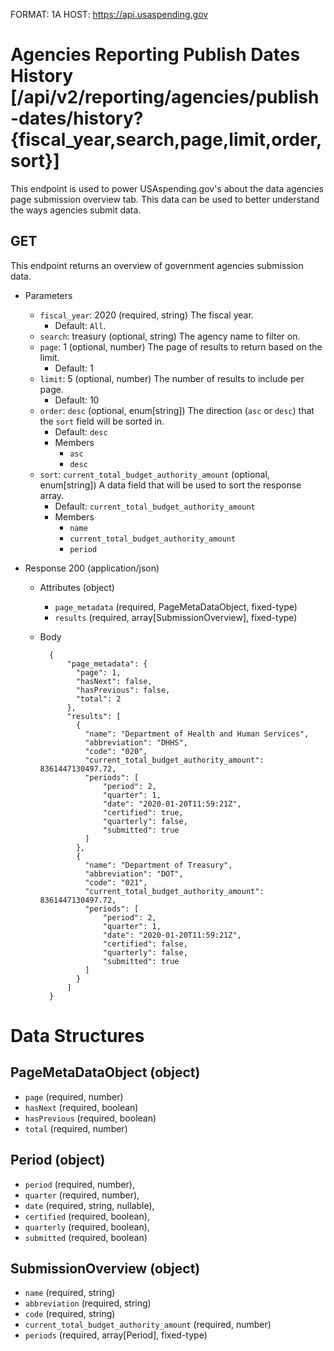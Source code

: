 FORMAT: 1A
HOST: https://api.usaspending.gov

# Agencies Reporting Publish Dates History [/api/v2/reporting/agencies/publish-dates/history?{fiscal_year,search,page,limit,order,sort}]

This endpoint is used to power USAspending.gov's about the data agencies page submission overview tab. This data can be used to better understand the ways agencies submit data.

## GET

This endpoint returns an overview of government agencies submission data.

+ Parameters

    + `fiscal_year`: 2020 (required, string)
        The fiscal year.
        + Default: `All`.
    + `search`: treasury (optional, string)
        The agency name to filter on.
    + `page`: 1 (optional, number)
        The page of results to return based on the limit.
        + Default: 1
    + `limit`: 5 (optional, number)
        The number of results to include per page.
        + Default: 10
    + `order`: `desc` (optional, enum[string])
        The direction (`asc` or `desc`) that the `sort` field will be sorted in.
        + Default: `desc`
        + Members
            + `asc`
            + `desc`
    + `sort`: `current_total_budget_authority_amount` (optional, enum[string])
        A data field that will be used to sort the response array.
        + Default: `current_total_budget_authority_amount`
        + Members
            + `name`
            + `current_total_budget_authority_amount`
            + `period`

+ Response 200 (application/json)

    + Attributes (object)
        + `page_metadata` (required, PageMetaDataObject, fixed-type)
        + `results` (required, array[SubmissionOverview], fixed-type)
    + Body

            {
                "page_metadata": {
                  "page": 1,
                  "hasNext": false,
                  "hasPrevious": false,
                  "total": 2
                },
                "results": [
                  {
                    "name": "Department of Health and Human Services",
                    "abbreviation": "DHHS",
                    "code": "020",
                    "current_total_budget_authority_amount": 8361447130497.72,
                    "periods": [
                        "period": 2,
                        "quarter": 1,
                        "date": "2020-01-20T11:59:21Z",
                        "certified": true,
                        "quarterly": false,
                        "submitted": true
                    ]
                  },
                  {
                    "name": "Department of Treasury",
                    "abbreviation": "DOT",
                    "code": "021",
                    "current_total_budget_authority_amount": 8361447130497.72,
                    "periods": [
                        "period": 2,
                        "quarter": 1,
                        "date": "2020-01-20T11:59:21Z",
                        "certified": false,
                        "quarterly": false,
                        "submitted": true
                    ]
                  }
                ]
            }

# Data Structures

## PageMetaDataObject (object)
+ `page` (required, number)
+ `hasNext` (required, boolean)
+ `hasPrevious` (required, boolean)
+ `total` (required, number)

## Period (object)
+ `period` (required, number),
+ `quarter` (required, number),
+ `date` (required, string, nullable),
+ `certified` (required, boolean),
+ `quarterly` (required, boolean),
+ `submitted` (required, boolean)

## SubmissionOverview (object)
+ `name` (required, string)
+ `abbreviation` (required, string)
+ `code` (required, string)
+ `current_total_budget_authority_amount` (required, number)
+ `periods` (required, array[Period], fixed-type)
